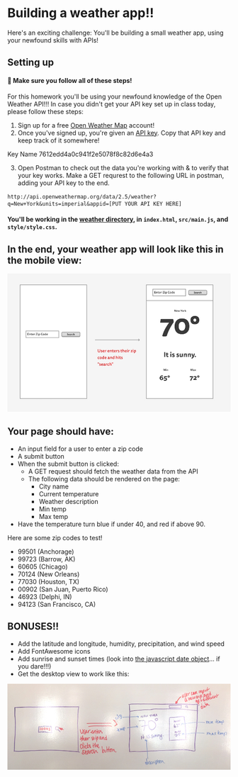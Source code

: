 # Building a weather app!!

Here's an exciting challenge: You'll be building a small weather app, using your newfound skills with APIs!

## Setting up

#### 🚀 Make sure you follow all of these steps!

For this homework you'll be using your newfound knowledge of the Open Weather API!!! In case you didn't get your API key set up in class today, please follow these steps:

1. Sign up for a free [Open Weather Map](https://home.openweathermap.org/users/sign_up) account!
2. Once you've signed up, you're given an [API key](https://home.openweathermap.org/api_keys). Copy that API key and keep track of it somewhere!

Key Name
7612edd4a0c941f2e5078f8c82d6e4a3

3. Open Postman to check out the data you're working with & to verify that your key works. Make a GET requrest to the following URL in postman, adding your API key to the end.

```
http://api.openweathermap.org/data/2.5/weather?q=New+York&units=imperial&appid=[PUT YOUR API KEY HERE]
```

#### You'll be working in the [weather directory](./weather/), in `index.html`, `src/main.js`, and `style/style.css`.

## In the end, your weather app will look like this in the mobile view:

![mockup](./assets/mobile.jpg)

## Your page should have:

* An input field for a user to enter a zip code
* A submit button
* When the submit button is clicked:
    * A GET request should fetch the weather data from the API
    * The following data should be rendered on the page:
        * City name
        * Current temperature
        * Weather description
        * Min temp
        * Max temp
* Have the temperature turn blue if under 40, and red if above 90.

Here are some zip codes to test!

* 99501 (Anchorage)
* 99723 (Barrow, AK)
* 60605 (Chicago)
* 70124 (New Orleans)
* 77030 (Houston, TX)
* 00902 (San Juan, Puerto Rico)
* 46923 (Delphi, IN)
* 94123 (San Francisco, CA)

## BONUSES!!

* Add the latitude and longitude, humidity, precipitation, and wind speed
* Add FontAwesome icons
* Add sunrise and sunset times (look into [the javascript date object](https://developer.mozilla.org/en-US/docs/Web/JavaScript/Reference/Global_Objects/Date)... if you dare!!!)
* Get the desktop view to work like this:

![desktop](./assets/desktop.jpg)
